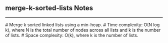 <h2>merge-k-sorted-lists Notes</h2><hr># Merge k sorted linked lists using a min-heap.
# Time complexity: O(N log k), where N is the total number of nodes across all lists and k is the number of lists.
# Space complexity: O(k), where k is the number of lists.
